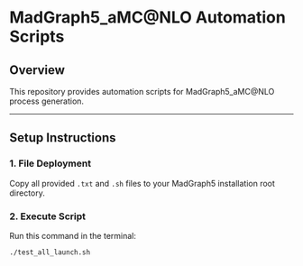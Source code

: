 # MadGraph5_aMC@NLO Automation Scripts

## Overview
This repository provides automation scripts for MadGraph5_aMC@NLO process generation.

---

## Setup Instructions

### 1. File Deployment
Copy all provided `.txt` and `.sh` files to your MadGraph5 installation root directory.

### 2. Execute Script
Run this command in the terminal:
```bash
./test_all_launch.sh
```